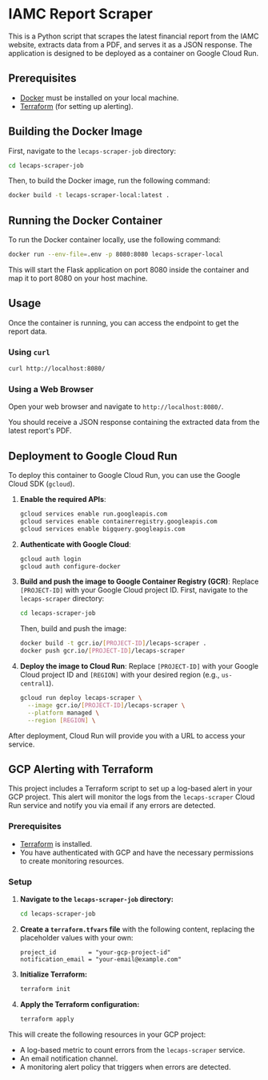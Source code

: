 # IAMC Report Scraper

This is a Python script that scrapes the latest financial report from the IAMC website, extracts data from a PDF, and serves it as a JSON response. The application is designed to be deployed as a container on Google Cloud Run.

## Prerequisites

- [Docker](https://www.docker.com/get-started) must be installed on your local machine.
- [Terraform](https://www.terraform.io/downloads.html) (for setting up alerting).

## Building the Docker Image

First, navigate to the `lecaps-scraper-job` directory:

```sh
cd lecaps-scraper-job
```

Then, to build the Docker image, run the following command:

```sh
docker build -t lecaps-scraper-local:latest .
```

## Running the Docker Container

To run the Docker container locally, use the following command:

```sh
docker run --env-file=.env -p 8080:8080 lecaps-scraper-local
```

This will start the Flask application on port 8080 inside the container and map it to port 8080 on your host machine.

## Usage

Once the container is running, you can access the endpoint to get the report data.

### Using `curl`

```sh
curl http://localhost:8080/
```

### Using a Web Browser

Open your web browser and navigate to `http://localhost:8080/`.

You should receive a JSON response containing the extracted data from the latest report's PDF.

## Deployment to Google Cloud Run

To deploy this container to Google Cloud Run, you can use the Google Cloud SDK (`gcloud`).

1.  **Enable the required APIs**:
    ```sh
    gcloud services enable run.googleapis.com
    gcloud services enable containerregistry.googleapis.com
    gcloud services enable bigquery.googleapis.com
    ```

2.  **Authenticate with Google Cloud**:
    ```sh
    gcloud auth login
    gcloud auth configure-docker
    ```

3.  **Build and push the image to Google Container Registry (GCR)**:
    Replace `[PROJECT-ID]` with your Google Cloud project ID. First, navigate to the `lecaps-scraper` directory:
    ```sh
    cd lecaps-scraper-job
    ```
    Then, build and push the image:
    ```sh
    docker build -t gcr.io/[PROJECT-ID]/lecaps-scraper .
    docker push gcr.io/[PROJECT-ID]/lecaps-scraper
    ```

4.  **Deploy the image to Cloud Run**:
    Replace `[PROJECT-ID]` with your Google Cloud project ID and `[REGION]` with your desired region (e.g., `us-central1`).
    ```sh
    gcloud run deploy lecaps-scraper \
      --image gcr.io/[PROJECT-ID]/lecaps-scraper \
      --platform managed \
      --region [REGION] \
    ```

After deployment, Cloud Run will provide you with a URL to access your service.

## GCP Alerting with Terraform

This project includes a Terraform script to set up a log-based alert in your GCP project. This alert will monitor the logs from the `lecaps-scraper` Cloud Run service and notify you via email if any errors are detected.

### Prerequisites

- [Terraform](https://www.terraform.io/downloads.html) is installed.
- You have authenticated with GCP and have the necessary permissions to create monitoring resources.

### Setup

1.  **Navigate to the `lecaps-scraper-job` directory:**
    ```sh
    cd lecaps-scraper-job
    ```

2.  **Create a `terraform.tfvars` file** with the following content, replacing the placeholder values with your own:
    ```
    project_id         = "your-gcp-project-id"
    notification_email = "your-email@example.com"
    ```

3.  **Initialize Terraform:**
    ```sh
    terraform init
    ```

4.  **Apply the Terraform configuration:**
    ```sh
    terraform apply
    ```

This will create the following resources in your GCP project:
- A log-based metric to count errors from the `lecaps-scraper` service.
- An email notification channel.
- A monitoring alert policy that triggers when errors are detected.

